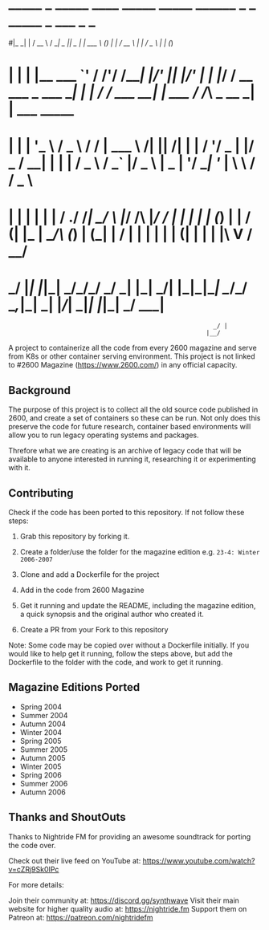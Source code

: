 # _____ _            _____   ____ _____  _____  ______          _           _     _____           _         ___           _     _           
#|_   _| |          / __  \ / ___|  _  ||  _  | | ___ \        (_)         | |   /  __ \         | |       / _ \         | |   (_)          
#  | | | |__   ___  `' / /'/ /___| |/' || |/' | | |_/ / __ ___  _  ___  ___| |_  | /  \/ ___   __| | ___  / /_\ \_ __ ___| |__  ___   _____ 
#  | | | '_ \ / _ \   / /  | ___ \  /| ||  /| | |  __/ '__/ _ \| |/ _ \/ __| __| | |    / _ \ / _` |/ _ \ |  _  | '__/ __| '_ \| \ \ / / _ \
#  | | | | | |  __/ ./ /___| \_/ \ |_/ /\ |_/ / | |  | | | (_) | |  __/ (__| |_  | \__/\ (_) | (_| |  __/ | | | | | | (__| | | | |\ V /  __/
#  \_/ |_| |_|\___| \_____/\_____/\___/  \___/  \_|  |_|  \___/| |\___|\___|\__|  \____/\___/ \__,_|\___| \_| |_/_|  \___|_| |_|_| \_/ \___|
                                                             _/ |                                                                          
                                                           |__/                                                                           
A project to containerize all the code from every 2600 magazine and serve from K8s or other container serving environment. This project is not linked to #2600 Magazine (https://www.2600.com/) in any official capacity. 


## Background

The purpose of this project is to collect all the old source code published in 2600, and create a set of containers so these can be run.
Not only does this preserve the code for future research, container based environments will allow you to run legacy operating systems and packages.

Threfore what we are creating is an archive of legacy code that will be available to anyone interested in running it, researching it or experimenting with it.


## Contributing

Check if the code has been ported to this repository. If not follow these steps:


1. Grab this repository by forking it.

2. Create a folder/use the folder for the magazine edition e.g. `23-4: Winter 2006-2007`

3. Clone and add a Dockerfile for the project

4. Add in the code from 2600 Magazine

5. Get it running and update the README, including the magazine edition, a quick synopsis and the original author who created it. 

6. Create a PR from your Fork to this repository


Note: Some code may be copied over without a Dockerfile initially. If you would like to help get it running, follow the steps above, but add the Dockerfile to the folder with the code, and work to get it running.



## Magazine Editions Ported

* Spring 2004
* Summer 2004
* Autumn 2004
* Winter 2004
* Spring 2005
* Summer 2005
* Autumn 2005
* Winter 2005
* Spring 2006
* Summer 2006
* Autumn 2006


## Thanks and ShoutOuts


Thanks to Nightride FM for providing an awesome soundtrack for porting the code over.

Check out their live feed on YouTube at: https://www.youtube.com/watch?v=cZRj9Sk0IPc

For more details:

Join their community at: https://discord.gg/synthwave
Visit their main website for higher quality audio at:  https://nightride.fm
Support them on Patreon at: https://patreon.com/nightridefm



